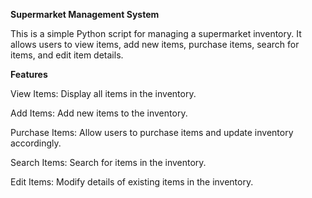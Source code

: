 **Supermarket Management System**

This is a simple Python script for managing a supermarket inventory. It allows users to view items, add new items, purchase items, search for items, and edit item details.

**Features**

View Items: Display all items in the inventory.

Add Items: Add new items to the inventory.

Purchase Items: Allow users to purchase items and update inventory accordingly.

Search Items: Search for items in the inventory.

Edit Items: Modify details of existing items in the inventory.
